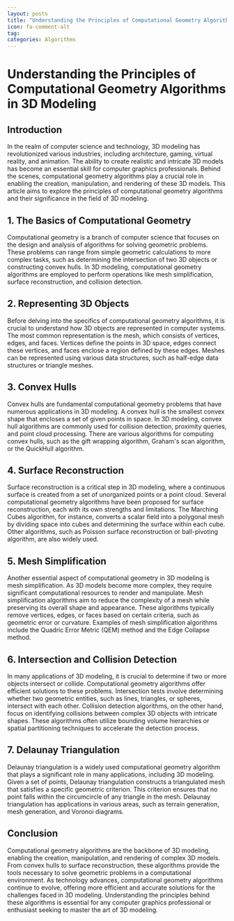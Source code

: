 ```yaml
---
layout: posts
title: "Understanding the Principles of Computational Geometry Algorithms in 3D Modeling"
icon: fa-comment-alt
tag:      
categories: Algorithms
---
```



# Understanding the Principles of Computational Geometry Algorithms in 3D Modeling

## Introduction

In the realm of computer science and technology, 3D modeling has revolutionized various industries, including architecture, gaming, virtual reality, and animation. The ability to create realistic and intricate 3D models has become an essential skill for computer graphics professionals. Behind the scenes, computational geometry algorithms play a crucial role in enabling the creation, manipulation, and rendering of these 3D models. This article aims to explore the principles of computational geometry algorithms and their significance in the field of 3D modeling.

## 1. The Basics of Computational Geometry

Computational geometry is a branch of computer science that focuses on the design and analysis of algorithms for solving geometric problems. These problems can range from simple geometric calculations to more complex tasks, such as determining the intersection of two 3D objects or constructing convex hulls. In 3D modeling, computational geometry algorithms are employed to perform operations like mesh simplification, surface reconstruction, and collision detection.

## 2. Representing 3D Objects

Before delving into the specifics of computational geometry algorithms, it is crucial to understand how 3D objects are represented in computer systems. The most common representation is the mesh, which consists of vertices, edges, and faces. Vertices define the points in 3D space, edges connect these vertices, and faces enclose a region defined by these edges. Meshes can be represented using various data structures, such as half-edge data structures or triangle meshes.

## 3. Convex Hulls

Convex hulls are fundamental computational geometry problems that have numerous applications in 3D modeling. A convex hull is the smallest convex shape that encloses a set of given points in space. In 3D modeling, convex hull algorithms are commonly used for collision detection, proximity queries, and point cloud processing. There are various algorithms for computing convex hulls, such as the gift wrapping algorithm, Graham's scan algorithm, or the QuickHull algorithm.

## 4. Surface Reconstruction

Surface reconstruction is a critical step in 3D modeling, where a continuous surface is created from a set of unorganized points or a point cloud. Several computational geometry algorithms have been proposed for surface reconstruction, each with its own strengths and limitations. The Marching Cubes algorithm, for instance, converts a scalar field into a polygonal mesh by dividing space into cubes and determining the surface within each cube. Other algorithms, such as Poisson surface reconstruction or ball-pivoting algorithm, are also widely used.

## 5. Mesh Simplification

Another essential aspect of computational geometry in 3D modeling is mesh simplification. As 3D models become more complex, they require significant computational resources to render and manipulate. Mesh simplification algorithms aim to reduce the complexity of a mesh while preserving its overall shape and appearance. These algorithms typically remove vertices, edges, or faces based on certain criteria, such as geometric error or curvature. Examples of mesh simplification algorithms include the Quadric Error Metric (QEM) method and the Edge Collapse method.

## 6. Intersection and Collision Detection

In many applications of 3D modeling, it is crucial to determine if two or more objects intersect or collide. Computational geometry algorithms offer efficient solutions to these problems. Intersection tests involve determining whether two geometric entities, such as lines, triangles, or spheres, intersect with each other. Collision detection algorithms, on the other hand, focus on identifying collisions between complex 3D objects with intricate shapes. These algorithms often utilize bounding volume hierarchies or spatial partitioning techniques to accelerate the detection process.

## 7. Delaunay Triangulation

Delaunay triangulation is a widely used computational geometry algorithm that plays a significant role in many applications, including 3D modeling. Given a set of points, Delaunay triangulation constructs a triangulated mesh that satisfies a specific geometric criterion. This criterion ensures that no point falls within the circumcircle of any triangle in the mesh. Delaunay triangulation has applications in various areas, such as terrain generation, mesh generation, and Voronoi diagrams.

## Conclusion

Computational geometry algorithms are the backbone of 3D modeling, enabling the creation, manipulation, and rendering of complex 3D models. From convex hulls to surface reconstruction, these algorithms provide the tools necessary to solve geometric problems in a computational environment. As technology advances, computational geometry algorithms continue to evolve, offering more efficient and accurate solutions for the challenges faced in 3D modeling. Understanding the principles behind these algorithms is essential for any computer graphics professional or enthusiast seeking to master the art of 3D modeling.